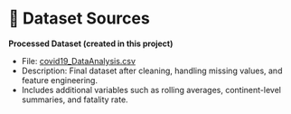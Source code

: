 # 📂 Dataset Sources

**Processed Dataset (created in this project)**  
   - File: [covid19_DataAnalysis.csv](https://drive.google.com/file/d/1M4osBhwab8c1xH8kOgBj8aPW_B7-ua56/view?usp=sharing)  
   - Description: Final dataset after cleaning, handling missing values, and feature engineering.  
   - Includes additional variables such as rolling averages, continent-level summaries, and fatality rate.  



